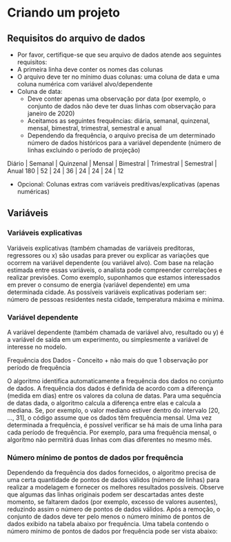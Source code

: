 # Criando um projeto

## Requisitos do arquivo de dados

- Por favor, certifique-se que seu arquivo de dados atende aos seguintes requisitos:
- A primeira linha deve conter os nomes das colunas
- O arquivo deve ter no mínimo duas colunas: uma coluna de data e uma coluna numérica com variável alvo/dependente
- Coluna de data:
   - Deve conter apenas uma observação por data (por exemplo, o conjunto de dados não deve ter duas linhas com observação para janeiro de 2020)
   - Aceitamos as seguintes frequências: diária, semanal, quinzenal, mensal, bimestral, trimestral, semestral e anual
   - Dependendo da frequência, o arquivo precisa de um determinado número de dados históricos para a variável dependente (número de linhas excluindo o período de projeção)

Diário |	Semanal |	Quinzenal |	Mensal |	Bimestral |	Trimestral |	Semestral |	Anual
180 |	52 |	24 |	36 |	24 |	24 |	24 |	12

- Opcional: Colunas extras com variáveis preditivas/explicativas (apenas numéricas)

## Variáveis 

### Variáveis explicativas  

Variáveis explicativas (também chamadas de variáveis preditoras, regressores ou x) são usadas para prever ou explicar as variações que ocorrem na variável dependente (ou variável alvo). Com base na relação estimada entre essas variáveis, o analista pode compreender correlações e realizar previsões. Como exemplo, suponhamos que estamos interessados em prever o consumo de energia (variável dependente) em uma determinada cidade. As possíveis variáveis explicativas poderiam ser: número de pessoas residentes nesta cidade, temperatura máxima e mínima. 

### Variável dependente  

A variável dependente (também chamada de variável alvo, resultado ou y) é a variável de saída em um experimento, ou simplesmente a variável de interesse no modelo. 

Frequência dos Dados - Conceito + não mais do que 1 observação por período de frequência  

O algoritmo identifica automaticamente a frequência dos dados no conjunto de dados. A frequência dos dados é definida de acordo com a diferença (medida em dias) entre os valores da coluna de datas. Para uma sequência de datas dada, o algoritmo calcula a diferença entre elas e calcula a mediana. Se, por exemplo, o valor mediano estiver dentro do intervalo [20, ..., 31], o código assume que os dados têm frequência mensal. Uma vez determinada a frequência, é possível verificar se há mais de uma linha para cada período de frequência. Por exemplo, para uma frequência mensal, o algoritmo não permitirá duas linhas com dias diferentes no mesmo mês. 

### Número mínimo de pontos de dados por frequência  

Dependendo da frequência dos dados fornecidos, o algoritmo precisa de uma certa quantidade de pontos de dados válidos (número de linhas) para realizar a modelagem e fornecer os melhores resultados possíveis. Observe que algumas das linhas originais podem ser descartadas antes deste momento, se faltarem dados (por exemplo, excesso de valores ausentes), reduzindo assim o número de pontos de dados válidos. Após a remoção, o conjunto de dados deve ter pelo menos o número mínimo de pontos de dados exibido na tabela abaixo por frequência. Uma tabela contendo o número mínimo de pontos de dados por frequência pode ser vista abaixo: 


